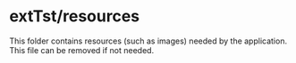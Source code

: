 # extTst/resources

This folder contains resources (such as images) needed by the application. This file can
be removed if not needed.

